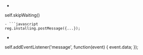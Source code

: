 - ```javascript 
self.skipWaiting()
```
- ```javascript 
reg.installing.postMessage({...});
```
- ```javascript
self.addEventListener('message', function(event) {
    event.data;
  });
  ```
